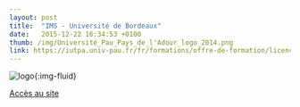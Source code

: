 ```yaml
---
layout: post
title:  "IMS - Université de Bordeaux"
date:   2015-12-22 16:34:53 +0100
thumb: /img/Université_Pau_Pays_de_l'Adour_logo_2014.png
link: https://iutpa.univ-pau.fr/fr/formations/offre-de-formation/licence-professionnelle-13/sciences-technologies-sante-STS/licence-pro-metiers-du-bois-50_1/qualite-dans-les-industries-du-bois-exploitation-et-commercialisation-du-bois-84_1.html
---
```

![logo]({{page.thumb}}){:img-fluid}

[Accès au site](https://iutpa.univ-pau.fr/fr/formations/offre-de-formation/licence-professionnelle-13/sciences-technologies-sante-STS/licence-pro-metiers-du-bois-50_1/qualite-dans-les-industries-du-bois-exploitation-et-commercialisation-du-bois-84_1.html)

